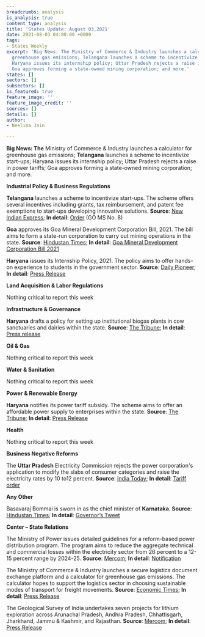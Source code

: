 ```yaml
---
breadcrumbs: analysis
is_analysis: true
content_type: analysis
title: 'States Update: August 03,2021'
date: 2021-08-03 04:00:00 +0000
tags:
- States Weekly
excerpt: 'Big News: The Ministry of Commerce & Industry launches a calculator for
  greenhouse gas emissions; Telangana launches a scheme to incentivize start-ups;
  Haryana issues its internship policy; Uttar Pradesh rejects a raise in power tariffs;
  Goa approves forming a state-owned mining corporation; and more.'
states: []
sectors: []
subsectors: []
is_featured: true
feature_image: ''
feature_image_credit: ''
sources: []
details: []
author:
- Neelima Jain

---
```

**Big News: The** Ministry of Commerce & Industry launches a calculator for greenhouse gas emissions; **Telangana** launches a scheme to incentivize start-ups; Haryana issues its internship policy; Uttar Pradesh rejects a raise in power tariffs; Goa approves forming a state-owned mining corporation; and more.

**Industrial Policy & Business Regulations**

**Telangana** launches a scheme to incentivize start-ups. The scheme offers several incentives including grants, tax reimbursement, and patent fee exemptions to start-ups developing innovative solutions. **Source**: [New Indian Express](https://www.newindianexpress.com/states/telangana/2021/jul/28/incentive-scheme-launched-for-telangana-startups-with-innovative-solutions-for-rural-issues-2336387.html); **In detail**: [Order](http://goir.telangana.gov.in/) (GO MS No. 8)

**Goa** approves its Goa Mineral Development Corporation Bill, 2021. The bill aims to form a state-run corporation to carry out mining operations in the state. **Source**: [Hindustan Times](https://www.hindustantimes.com/india-news/goa-govt-tables-mining-corporation-bill-in-state-assembly-101627634589586.html); **In detail**: [Goa Mineral Development Corporation Bill 2021](https://www.goavidhansabha.gov.in/uploads/bills/1268_field_Bill-No-36.pdf)

**Haryana** issues its Internship Policy, 2021. The policy aims to offer hands-on experience to students in the government sector. **Source**: [Daily Pioneer](https://www.dailypioneer.com/2021/state-editions/haryana-govt-introduces----internship-policy-2021--for-young-talent.html); **In detail**: [Press Release](https://prharyana.gov.in/en/haryana-government-has-prepared-a-policy-for-interns-named-internship-policy-for-the-state-of)

**Land Acquisition & Labor Regulations**

Nothing critical to report this week

**Infrastructure & Governance**

**Haryana** drafts a policy for setting up institutional biogas plants in cow sanctuaries and dairies within the state. **Source**: [The Tribune](https://www.tribuneindia.com/news/haryana/40-subsidy-on-biogas-plants-in-gaushalas-in-haryana-289863); **In detail**: [Press release](https://prharyana.gov.in/en/haryana-new-and-renewable-energy-department-and-hareda-have-formulated-a-detailed-action-plan-for)

**Oil & Gas**

Nothing critical to report this week

**Water & Sanitation**

Nothing critical to report this week

**Power & Renewable Energy**

**Haryana** notifies its power tariff subsidy. The scheme aims to offer an affordable power supply to enterprises within the state. **Source**: [The Tribune](https://www.tribuneindia.com/news/haryana/power-subsidy-scheme-for-haryana-industry-notified-290179); **In detail**: [Press Release](https://prharyana.gov.in/en/haryana-government-has-notified-the-power-tariff-subsidy-scheme-under-haryana-enterprises-and)

**Health**

Nothing critical to report this week

**Business Negative Reforms**

The **Uttar Pradesh** Electricity Commission rejects the power corporation's application to modify the slabs of consumer categories and raise the electricity rates by 10 to12 percent. **Source**: [India Today](https://www.indiatoday.in/india/story/no-power-tariff-hike-slabs-remain-unchanged-in-uttar-pradesh-1834472-2021-07-30); **In detail**: [Tariff order](https://www.uperc.org/App_File/Final_TariffOrderUPStateDISOCMsFY2021-22(29-07-2021)DigitallySigned-pdf729202113115PM.pdf)

**Any Other**

Basavaraj Bommai is sworn in as the chief minister of **Karnataka**. **Source**: [Hindustan Times](https://www.hindustantimes.com/india-news/basavaraj-bommai-sworn-in-as-karnataka-chief-minister-101627453289299.html); **In detail**: [Governor’s Tweet](https://twitter.com/TcGehlotOffice/status/1420344953075535876)

**Center – State Relations**

The Ministry of Power issues detailed guidelines for a reform-based power distribution program. The program aims to reduce the aggregate technical and commercial losses within the electricity sector from 26 percent to a 12-15 percent range by 2024-25. **Source**: [Mercom](https://mercomindia.com/ministry-power-plan-revamp-discoms/); **In detail**: [Notification](https://powermin.gov.in/sites/default/files/webform/notices/OM_Revamped_Distribution_Sector_Scheme.pdf)

The Ministry of Commerce & Industry launches a secure logistics document exchange platform and a calculator for greenhouse gas emissions. The calculator hopes to support the logistics sector in choosing sustainable modes of transport for freight movements. **Source**: [Economic Times](https://energy.economictimes.indiatimes.com/news/renewable/govt-launches-secured-logistics-document-exchange-platform/84846749); **In detail**: [Press Release](https://pib.gov.in/PressReleasePage.aspx?PRID=1740023)

The Geological Survey of India undertakes seven projects for lithium exploration across Arunachal Pradesh, Andhra Pradesh, Chhattisgarh, Jharkhand, Jammu & Kashmir, and Rajasthan. **Source**: [Mercom](https://mercomindia.com/gsi-undertakes-seven-projects-for-lithium-exploration/); **In detail**: [Press Release](https://pib.gov.in/PressReleaseIframePage.aspx?PRID=1739885)